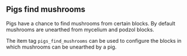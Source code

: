 ## Pigs find mushrooms

Pigs have a chance to find mushrooms from certain blocks. By default mushrooms are unearthed from mycelium and podzol blocks.

The item tag `pigs_find_mushrooms` can be used to configure the blocks in which mushrooms can be unearthed by a pig.